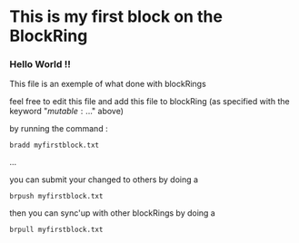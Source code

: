 # This is my first block on the BlockRing
<!--
% $Source: /public/test/my-first-block.txt$
% $Date: ~$
%
% $mutable: /public/mutables/my-first-blockring.yml$
% 
% note the previous version of file is at the following address:
% $Previous: ~$
% $tic: 0$
-->

### Hello World !!

This file is an exemple of what done with blockRings

feel free to edit this file and add this file to blockRing
 (as specified with the keyword "$mutable: ...$" above)

by running the command :

 ```
 bradd myfirstblock.txt
 ```

...

 you can submit your changed to others by doing a
 
 ```
 brpush myfirstblock.txt
 ```


 then you can sync'up with other blockRings by doing a

 ```
 brpull myfirstblock.txt
 ```



